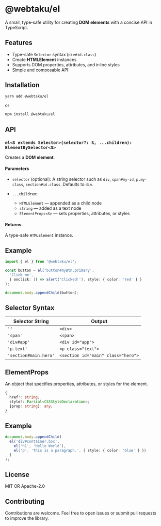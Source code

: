 # @webtaku/el

A small, type-safe utility for creating **DOM elements** with a concise API in TypeScript.

## Features

* Type-safe `Selector` syntax (`div#id.class`)
* Create **HTMLElement** instances
* Supports DOM properties, attributes, and inline styles
* Simple and composable API

## Installation

```bash
yarn add @webtaku/el
```

or

```bash
npm install @webtaku/el
```

## API

### `el<S extends Selector>(selector?: S, ...children): ElementBySelector<S>`

Creates a **DOM element**.

#### Parameters

* `selector` (optional): A string selector such as `div`, `span#my-id`, `p.my-class`, `section#id.class`. Defaults to `div`.
* `...children`:

  * `HTMLElement` — appended as a child node
  * `string` — added as a text node
  * `ElementProps<S>` — sets properties, attributes, or styles

#### Returns

A type-safe `HTMLElement` instance.

## Example

```ts
import { el } from '@webtaku/el';

const button = el('button#myBtn.primary', 
  'Click me',
  { onclick: () => alert('Clicked!'), style: { color: 'red' } }
);

document.body.appendChild(button);
```

## Selector Syntax

| Selector String       | Output                             |
| --------------------- | ---------------------------------- |
| `''`                  | `<div>`                            |
| `'span'`              | `<span>`                           |
| `'div#app'`           | `<div id="app">`                   |
| `'p.text'`            | `<p class="text">`                 |
| `'section#main.hero'` | `<section id="main" class="hero">` |

## ElementProps

An object that specifies properties, attributes, or styles for the element.

```ts
{
  href?: string;
  style?: Partial<CSSStyleDeclaration>;
  [prop: string]: any;
}
```

## Example

```ts
document.body.appendChild(
  el('div#container.box', 
    el('h1', 'Hello World'),
    el('p', 'This is a paragraph.', { style: { color: 'blue' } })
  )
);
```

## License

MIT OR Apache-2.0

## Contributing

Contributions are welcome. Feel free to open issues or submit pull requests to improve the library.
